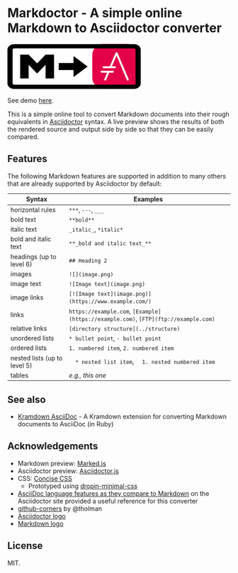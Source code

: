 # Markdoctor - A simple online Markdown to Asciidoctor converter

![](images/logo.svg)

See demo [here](https://dohliam.github.io/markdoctor).

This is a simple online tool to convert Markdown documents into their rough equivalents in [Asciidoctor](https://asciidoctor.org/) syntax. A live preview shows the results of both the rendered source and output side by side so that they can be easily compared.

## Features

The following Markdown features are supported in addition to many others that are already supported by Asciidoctor by default:

Syntax | Examples
------ | --------
horizontal rules | `***`, `---`, `___`
bold text | `**bold**`
italic text | `_italic_`, `*italic*`
bold and italic text | `**_bold and italic text_**`
headings (up to level 6) | `## Heading 2`
images | `![](image.png)`
image text | `![Image text](image.png)`
image links | `[![Image text](image.png)](https://www.example.com/)`
links | `https://example.com`, `[Example](https://example.com)`, `[FTP](ftp://example.com)`
relative links | `[directory structure](../structure)`
unordered lists | `* bullet point`, `- bullet point`
ordered lists | `1. numbered item`, `2. numbered item`
nested lists (up to level 5) | `  * nested list item`, `  1. nested numbered item`
tables | _e.g., this one_

## See also

* [Kramdown AsciiDoc](https://github.com/asciidoctor/kramdown-asciidoc) - A Kramdown extension for converting Markdown documents to AsciiDoc (in Ruby)

## Acknowledgements

* Markdown preview: [Marked.js](https://github.com/markedjs/marked)
* Asciidoctor preview: [Asciidoctor.js](https://github.com/asciidoctor/asciidoctor.js)
* CSS: [Concise CSS](https://github.com/ConciseCSS/concise.css)
  * Prototyped using [dropin-minimal-css](https://github.com/dohliam/dropin-minimal-css)
* [AsciiDoc language features as they compare to Markdown](https://asciidoctor.org/docs/user-manual/#compared-to-markdown) on the Asciidoctor site provided a useful reference for this converter
* [github-corners](https://github.com/tholman/github-corners) by @tholman
* [Asciidoctor logo](https://github.com/asciidoctor/brand)
* [Markdown logo](https://github.com/dcurtis/markdown-mark)

## License

MIT.
